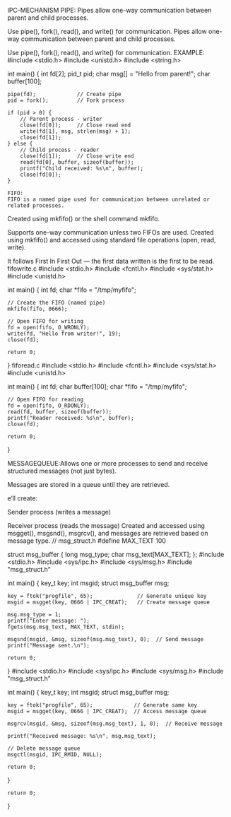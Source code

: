 IPC-MECHANISM
PIPE:
Pipes allow one-way communication between parent and child processes.

Use pipe(), fork(), read(), and write() for communication.
Pipes allow one-way communication between parent and child processes.

Use pipe(), fork(), read(), and write() for communication.
EXAMPLE:
#include <stdio.h>
#include <unistd.h>
#include <string.h>

int main() {
    int fd[2];
    pid_t pid;
    char msg[] = "Hello from parent!";
    char buffer[100];

    pipe(fd);             // Create pipe
    pid = fork();         // Fork process

    if (pid > 0) {
        // Parent process - writer
        close(fd[0]);     // Close read end
        write(fd[1], msg, strlen(msg) + 1);
        close(fd[1]);
    } else {
        // Child process - reader
        close(fd[1]);     // Close write end
        read(fd[0], buffer, sizeof(buffer));
        printf("Child received: %s\n", buffer);
        close(fd[0]);
    }

    FIFO:
    FIFO is a named pipe used for communication between unrelated or related processes.

Created using mkfifo() or the shell command mkfifo.

Supports one-way communication unless two FIFOs are used.
Created using mkfifo() and accessed using standard file operations (open, read, write).

It follows First In First Out — the first data written is the first to be read.
fifowrite.c
#include <stdio.h>
#include <fcntl.h>
#include <sys/stat.h>
#include <unistd.h>

int main() {
    int fd;
    char *fifo = "/tmp/myfifo";

    // Create the FIFO (named pipe)
    mkfifo(fifo, 0666);

    // Open FIFO for writing
    fd = open(fifo, O_WRONLY);
    write(fd, "Hello from writer!", 19);
    close(fd);

    return 0;
}
fiforead.c
#include <stdio.h>
#include <fcntl.h>
#include <sys/stat.h>
#include <unistd.h>

int main() {
    int fd;
    char buffer[100];
    char *fifo = "/tmp/myfifo";

    // Open FIFO for reading
    fd = open(fifo, O_RDONLY);
    read(fd, buffer, sizeof(buffer));
    printf("Reader received: %s\n", buffer);
    close(fd);

    return 0;
}

MESSAGEQUEUE:Allows one or more processes to send and receive structured messages (not just bytes).

Messages are stored in a queue until they are retrieved.

e’ll create:

Sender process (writes a message)

Receiver process (reads the message)
Created and accessed using msgget(), msgsnd(), msgrcv(), and messages are retrieved based on message type.
// msg_struct.h
#define MAX_TEXT 100

struct msg_buffer {
    long msg_type;
    char msg_text[MAX_TEXT];
};
#include <stdio.h>
#include <sys/ipc.h>
#include <sys/msg.h>
#include "msg_struct.h"

int main() {
    key_t key;
    int msgid;
    struct msg_buffer msg;

    key = ftok("progfile", 65);              // Generate unique key
    msgid = msgget(key, 0666 | IPC_CREAT);   // Create message queue

    msg.msg_type = 1;
    printf("Enter message: ");
    fgets(msg.msg_text, MAX_TEXT, stdin);

    msgsnd(msgid, &msg, sizeof(msg.msg_text), 0);  // Send message
    printf("Message sent.\n");

    return 0;
}
#include <stdio.h>
#include <sys/ipc.h>
#include <sys/msg.h>
#include "msg_struct.h"

int main() {
    key_t key;
    int msgid;
    struct msg_buffer msg;

    key = ftok("progfile", 65);             // Generate same key
    msgid = msgget(key, 0666 | IPC_CREAT);  // Access message queue

    msgrcv(msgid, &msg, sizeof(msg.msg_text), 1, 0);  // Receive message

    printf("Received message: %s\n", msg.msg_text);

    // Delete message queue
    msgctl(msgid, IPC_RMID, NULL);

    return 0;
}




    return 0;
}
